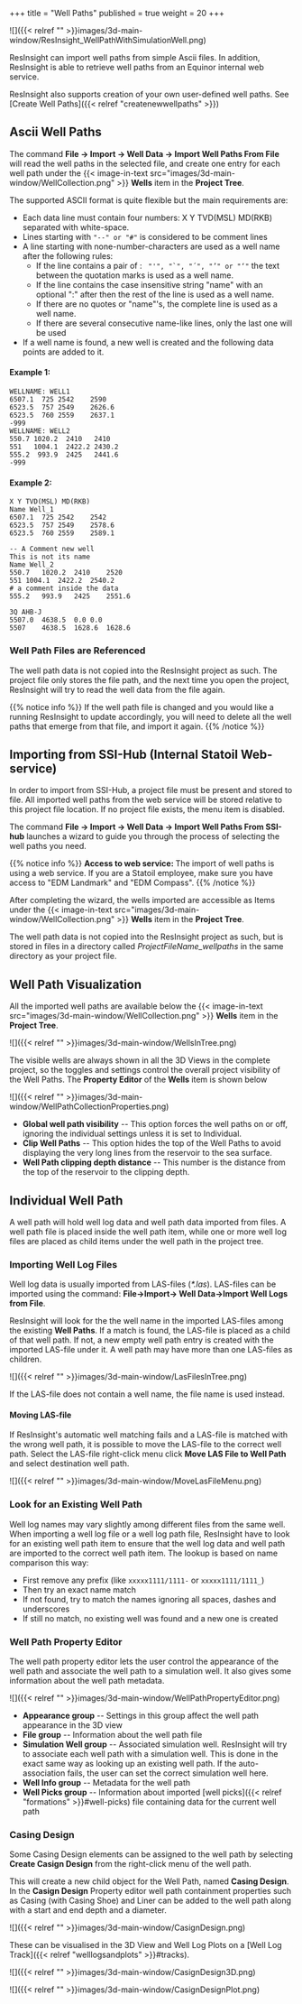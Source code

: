 +++
title = "Well Paths"
published = true
weight = 20
+++

![]({{< relref "" >}}images/3d-main-window/ResInsight_WellPathWithSimulationWell.png)

ResInsight can import well paths from simple Ascii files. 
In addition, ResInsight is able to retrieve well paths from an Equinor internal web service.

ResInsight also supports creation of your own user-defined well paths. See [Create Well Paths]({{< relref "createnewwellpaths" >}})

## Ascii Well Paths

The command **File -> Import -> Well Data -> Import Well Paths From File** will read the well paths in the selected file, and create one entry for each well path under the {{< image-in-text src="images/3d-main-window/WellCollection.png" >}} **Wells** item in the **Project Tree**. 

The supported ASCII format is quite flexible but the main requirements are: 

- Each data line must contain four numbers: X Y TVD(MSL) MD(RKB) separated with white-space.
- Lines starting with `"--" or "#"` is considered to be comment lines
- A line starting with none-number-characters are used as a well name after the following rules:
  - If the line contains a pair of : ```  "'", "`", "´", "’" or "‘" ``` the text between the quotation marks is used as a well name.
  - If the line contains the case insensitive string "name" with an optional ":" after then the rest of the line is used as a well name. 
  - If there are no quotes or "name"'s, the complete line is used as a well name.
  - If there are several consecutive name-like lines, only the last one will be used 
- If a well name is found, a new well is created and the following data points are added to it.

#### Example 1:
    WELLNAME: WELL1
    6507.1	725	2542	2590
    6523.5	757	2549	2626.6
    6523.5	760	2559	2637.1
    -999
    WELLNAME: WELL2
    550.7 1020.2  2410   2410
    551   1004.1  2422.2 2430.2
    555.2  993.9  2425   2441.6
    -999

#### Example 2:
    X Y TVD(MSL) MD(RKB)
    Name Well_1
    6507.1	725	2542	2542
    6523.5	757	2549	2578.6
    6523.5	760	2559	2589.1
    
    -- A Comment new well
    This is not its name
    Name Well_2
    550.7	1020.2	2410	2520
    551	1004.1	2422.2	2540.2
    # a comment inside the data 
    555.2	993.9	2425	2551.6
    
    3Q AHB-J
    5507.0	4638.5	0.0	0.0
    5507	4638.5	1628.6	1628.6

    
### Well Path Files are Referenced
The well path data is not copied into the ResInsight project as such. The project file only stores the file path, and the next time you open the project, ResInsight will try to read the well data from the file again.  

{{% notice info %}}
If the well path file is changed and you would like a running ResInsight to update accordingly, you will need to delete all the well paths that emerge from that file, and import it again.
{{% /notice %}}

## Importing from SSI-Hub (Internal Statoil Web-service)

In order to import from SSI-Hub, a project file must be present and stored to file. All imported well paths from the web service will be stored relative to this project file location. If no project file exists, the menu item is disabled.

The command **File -> Import -> Well Data -> Import Well Paths From SSI-hub** launches a wizard to guide you through the process of selecting the well paths you need.

{{% notice info %}}
<strong>Access to web service: </strong>
The import of well paths is using a web service. If you are a Statoil employee, make sure you have access to "EDM Landmark" and "EDM Compass".
{{% /notice %}}

After completing the wizard, the wells imported are accessible as Items under the {{< image-in-text src="images/3d-main-window/WellCollection.png" >}} **Wells** item in the **Project Tree**.

The well path data is not copied into the ResInsight project as such, but is stored in files in a directory called *ProjectFileName_wellpaths* in the same directory as your project file.   

## Well Path Visualization

All the imported well paths are available below the {{< image-in-text src="images/3d-main-window/WellCollection.png" >}} **Wells** item in the **Project Tree**. 

![]({{< relref "" >}}images/3d-main-window/WellsInTree.png)

The visible wells are always shown in all the 3D Views in the complete project, so the toggles and settings control the overall project visibility of the Well Paths. The **Property Editor** of the **Wells** item is shown below 

![]({{< relref "" >}}images/3d-main-window/WellPathCollectionProperties.png)

- **Global well path visibility** -- This option forces the well paths on or off, ignoring the individual settings unless it is set to Individual.
- **Clip Well Paths** -- This option hides the top of the Well Paths to avoid displaying the very long lines from the reservoir to the sea surface.
- **Well Path clipping depth distance** -- This number is the distance from the top of the reservoir to the clipping depth.

## Individual Well Path
A well path will hold well log data and well path data imported from files. A well path file is placed inside the well path item, while one or more well log files are placed as child items under the well path in the project tree.

### Importing Well Log Files
Well log data is usually imported from LAS-files (_\*.las_). LAS-files can be imported using the command: **File->Import-> Well Data->Import Well Logs from File**.

ResInsight will look for the the well name in the imported LAS-files among the existing **Well Paths**.
If a match is found, the LAS-file is placed as a child of that well path. If not, a new empty well path entry is created with the imported LAS-file under it. A well path may have more than one LAS-files as children.

![]({{< relref "" >}}images/3d-main-window/LasFilesInTree.png)

If the LAS-file does not contain a well name, the file name is used instead. 

#### Moving LAS-file
If ResInsight's automatic well matching fails and a LAS-file is matched with the wrong well path, it is possible to move the LAS-file to the correct well path. Select the LAS-file right-click menu click **Move LAS File to Well Path** and select destination well path.

![]({{< relref "" >}}images/3d-main-window/MoveLasFileMenu.png)

### Look for an Existing Well Path
Well log names may vary slightly among different files from the same well. When importing a well log file or a well log path file, ResInsight have to look for an existing well path item to ensure that the well log data and well path are imported to the correct well path item. The lookup is based on name comparison this way:

- First remove any prefix (like `xxxxx1111/1111-` or `xxxxx1111/1111_`)
- Then try an exact name match
- If not found, try to match the names ignoring all spaces, dashes and underscores
- If still no match, no existing well was found and a new one is created

### Well Path Property Editor
The well path property editor lets the user control the appearance of the well path and associate the well path to a simulation well. It also gives some information about the well path metadata.

![]({{< relref "" >}}images/3d-main-window/WellPathPropertyEditor.png)

- **Appearance group** -- Settings in this group affect the well path appearance in the 3D view
- **File group** -- Information about the well path file
- **Simulation Well group** -- Associated simulation well. ResInsight will try to associate each well path with a simulation well. This is done in the exact same way as looking up an existing well path. If the auto-association fails, the user can set the correct simulation well here.
- **Well Info group** -- Metadata for the well path
- **Well Picks group** -- Information about imported [well picks]({{< relref "formations" >}}#well-picks) file containing data for the current well path

### Casing Design
Some Casing Design elements can be assigned to the well path by selecting **Create Casign Design** from the right-click menu of the well path.

This will create a new child object for the Well Path, named **Casing Design**. In the **Casign Design** Property editor 
well path containment properties such as Casing (with Casing Shoe) and Liner can be added to the well path along with a start and end depth and a diameter. 

![]({{< relref "" >}}images/3d-main-window/CasignDesign.png)

These can be visualised in the 3D View and Well Log Plots on a [Well Log Track]({{< relref "welllogsandplots" >}}#tracks).

![]({{< relref "" >}}images/3d-main-window/CasignDesign3D.png) 

![]({{< relref "" >}}images/3d-main-window/CasignDesignPlot.png)
